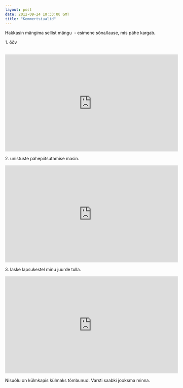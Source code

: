 ```yaml
---
layout: post
date: 2012-09-24 10:33:00 GMT
title: "Kommertsiaalid"
---
```

<p>Hakkasin m&auml;ngima sellist m&auml;ngu&nbsp; - esimene s&otilde;na/lause, mis p&auml;he kargab.</p>
<p>1. &otilde;&otilde;v</p>
<p><br /><iframe frameborder="0" height="315" src="http://www.youtube.com/embed/uJkN27qvMNQ" width="560"></iframe></p>
<p>2. unistuste p&auml;hepiitsutamise masin.</p>
<p><iframe frameborder="0" height="315" src="http://www.youtube.com/embed/6DUnOup4tVY" width="560"></iframe></p>
<p>3. laske lapsukestel minu juurde tulla.</p>
<p><iframe frameborder="0" height="315" src="http://www.youtube.com/embed/2JnYcuRW_qo" width="560"></iframe></p>
<p>Nisu&otilde;lu on k&uuml;lmkapis k&uuml;lmaks t&otilde;mbunud. Varsti saabki jooksma minna.</p>